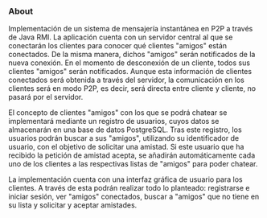 ### About
Implementación de un sistema de mensajería instantánea en P2P a través de Java RMI.
La aplicación cuenta con un servidor central al que se conectarán los clientes para conocer qué clientes "amigos" están conectados. De la misma manera, dichos "amigos" serán notificados de la nueva conexión. En el momento de desconexión de un cliente, todos sus clientes "amigos" serán notificados.
Aunque esta información de clientes conectados será obtenida a través del servidor, la comunicación en los clientes será en modo P2P, es decir, será directa entre cliente y cliente, no pasará por el servidor.

El concepto de clientes "amigos" con los que se podrá chatear se implementará mediante un registro de usuarios, cuyos datos se almacenarán en una base de datos PostgreSQL. Tras este registro, los usuarios podrán buscar a sus "amigos", utilizando su identificador de usuario, con el objetivo de solicitar una amistad. Si este usuario que ha recibido la petición de amistad acepta, se añadirán automáticamente cada uno de los clientes a las respectivas listas de "amigos" para poder chatear.

La implementación cuenta con una interfaz gráfica de usuario para los clientes. A través de esta podrán realizar todo lo planteado: registrarse e iniciar sesión, ver "amigos" conectados, buscar a "amigos" que no tiene en su lista y solicitar y aceptar amistades.
